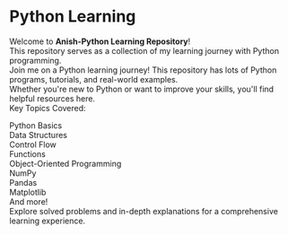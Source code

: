 # Python Learning
Welcome to **Anish-Python Learning Repository**! 
<br>
This repository serves as a collection of my learning journey with Python programming. <br>Join me on a Python learning journey! This repository has lots of Python programs, tutorials, and real-world examples.<br> Whether you're new to Python or want to improve your skills, you'll find helpful resources here.<br>
Key Topics Covered:

Python Basics<br>
Data Structures<br>
Control Flow<br>
Functions<br>
Object-Oriented Programming<br>
NumPy<br>
Pandas<br>
Matplotlib<br>
And more!<br>
Explore solved problems and in-depth explanations for a comprehensive learning experience.
